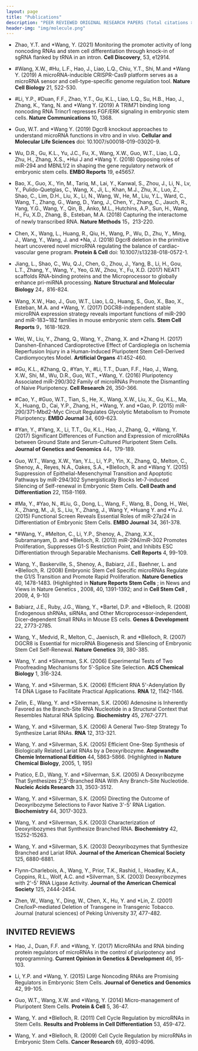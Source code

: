 ```yaml
---
layout: page
title: "Publications"
description: "PEER REVIEWED ORIGINAL RESEARCH PAPERS (Total citations >3000)"
header-img: "img/molecule.png"
---
```


- Zhao, Y.T. and *Wang, Y. (2021) Monitoring the promoter activity of long noncoding RNAs and stem cell differentiation through knock-in of sgRNA flanked by tRNA in an intron. **Cell Discovery**, 53, e12914.

- #Wang, X.W., #Hu, L.F., Hao, J., Liao, L.Q., Chiu, Y.T., Shi, M.and *Wang Y. (2019) A microRNA-inducible CRISPR-Cas9 platform serves as a microRNA sensor and cell-type-specific genome regulation tool. **Nature Cell Biology** 21, 522-530.

- #Li, Y.P., #Duan, F.F., Zhao, Y.T., Gu, K.L., Liao, L.Q., Su, H.B., Hao, J., Zhang, K., Yang, N. and *Wang Y. (2019) A TRIM71 binding long noncoding RNA Trincr1 represses FGF/ERK signaling in embryonic stem cells. **Nature Communications** 10, 1368.

- Guo, W.T. and *Wang Y. (2019) Dgcr8 knockout approaches to understand microRNA functions in vitro and in vivo. **Cellular and Molecular Life Sciences** doi: 10.1007/s00018-019-03020-9.

- Wu, D.R., Gu, K.L., Yu, J.C., Fu, X., Wang, X.W., Guo, W.T., Liao, L.Q., Zhu, H., Zhang, X.S., *Hui J and *Wang Y. (2018) Opposing roles of miR-294 and MBNL1/2 in shaping the gene regulatory network of embryonic stem cells. **EMBO Reports** 19, e45657.

- Bao, X., Guo, X., Yin, M., Tariq, M., Lai, Y., Kanwal, S., Zhou, J., Li, N., Lv, Y., Pulido-Quetglas, C., Wang, X., Ji, L., Khan, M.J., Zhu, X., Luo, Z., Shao, C., Lim, D.H., Liu, X., Li, N., Wang, W., He, M., Liu, Y.L., Ward, C., Wang, T., Zhang, G., Wang, D., Yang, J., Chen, Y., Zhang, C., Jauch, R., Yang, Y.G., Wang, Y., Qin, B., Anko, M.L., Hutchins, A.P., Sun, H., Wang, H., Fu, X.D., Zhang, B., Esteban, M.A. (2018) Capturing the interactome of newly transcribed RNA. **Nature Methods** 15，213-220.

- Chen, X., Wang, L., Huang, R., Qiu, H., Wang, P., Wu, D., Zhu, Y., Ming, J., Wang, Y., Wang, J. and *Na, J. (2018) Dgcr8 deletion in the primitive heart uncovered novel microRNA regulating the balance of cardiac-vascular gene program. **Protein & Cell** doi: 10.1007/s13238-018-0572-1.

- Jiang, L., Shao, C., Wu, Q.J., Chen, G., Zhou, J., Yang, B., Li, H., Gou, L.T., Zhang, Y., Wang, Y., Yeo, G.W., Zhou, Y., Fu, X.D. (2017) NEAT1 scaffolds RNA-binding proteins and the Microprocessor to globally enhance pri-miRNA processing. **Nature Structural and Molecular Biology** 24，816-824.

- Wang, X.W., Hao, J., Guo, W.T., Liao, L.Q., Huang, S., Guo, X., Bao, X., Esteban, M.A. and *Wang, Y. (2017) DGCR8-independent stable microRNA expression strategy reveals important functions of miR-290 and miR-183~182 families in mouse embryonic stem cells. **Stem Cell Reports** 9，1618-1629.

- Wei, W., Liu, Y., Zhang, Q., Wang, Y., Zhang, X. and *Zhang H. (2017) Danshen-Enhanced Cardioprotective Effect of Cardioplegia on Ischemia Reperfusion Injury in a Human-Induced Pluripotent Stem Cell-Derived Cardiomyocytes Model. **Artificial Organs** 41:452-460.

- #Gu, K.L., #Zhang, Q., #Yan, Y., #Li, T.T., Duan, F.F., Hao, J., Wang, X.W., Shi, M., Wu, D.R., Guo, W.T., *Wang, Y. (2016) Pluripotency Associated miR-290/302 Family of microRNAs Promote the Dismantling of Naive Pluripotency. **Cell Research** 26, 350-366.

- #Cao, Y., #Guo, W.T., Tian, S., He, X., Wang, X.W., Liu, X., Gu, K.L., Ma, X., Huang, D., Cai, Y.P., Zhang, H., *Wang, Y. and *Gao, P. (2015) miR-290/371-Mbd2-Myc Circuit Regulates Glycolytic Metabolism to Promote Pluripotency. **EMBO Journal** 34, 609-623.

- #Yan, Y., #Yang, X., Li, T.T., Gu, K.L., Hao, J., Zhang, Q., *Wang, Y. (2017) Significant Differences of Function and Expression of microRNAs between Ground State and Serum-Cultured Pluripotent Stem Cells. **Journal of Genetics and Genomics** 44，179-189.

- Guo, W.T., Wang, X.W., Yan, Y.L., Li, Y.P., Yin, X., Zhang, Q., Melton, C., Shenoy, A., Reyes, N.A., Oakes, S.A., *Blelloch, R. and *Wang Y. (2015) Suppression of Epithelial-Mesenchymal Transition and Apoptotic Pathways by miR-294/302 Synergistically Blocks let-7-induced Silencing of Self-renewal in Embryonic Stem Cells. **Cell Death and Differentiation** 22, 1158-1169.

- #Ma, Y., #Yao, N., #Liu, G., Dong, L., Wang, F., Wang, B., Dong, H., Wei, X., Zhang, M., Ji, S., Liu, Y., Zhang, J., Wang Y, *Huang Y. and *Yu J. (2015) Functional Screen Reveals Essential Roles of miR-27a/24 in Differentiation of Embryonic Stem Cells. **EMBO Journal** 34, 361-378.

- *#Wang, Y., #Melton, C., Li, Y.P., Shenoy, A., Zhang, X.X., Subramanyam, D. and *Blelloch, R. (2013) miR-294/miR-302 Promotes Proliferation, Suppresses G1-S Restriction Point, and Inhibits ESC Differentiation through Separable Mechanisms. **Cell Reports** 4, 99-109.

- Wang, Y., Baskerville, S., Shenoy, A., Babiarz, J.E., Baehner, L. and *Blelloch, R. (2008) Embryonic Stem Cell Specific microRNAs Regulate the G1/S Transition and Promote Rapid Proliferation. **Nature Genetics** 40, 1478-1483. (Highlighted in **Nature Reports Stem Cells** ; in News and Views in Nature Genetics , 2008, 40, 1391-1392; and in **Cell Stem Cell** , 2009, 4, 9-10)

- Babiarz, J.E., Ruby, J.G., Wang, Y., *Bartel, D.P. and *Blelloch, R. (2008) Endogenous shRNAs, siRNAs, and Other Microprocessor-independent, Dicer-dependent Small RNAs in Mouse ES cells. **Genes & Development** 22, 2773-2785.

- Wang, Y., Medvid, R., Melton, C., Jaenisch, R. and *Blelloch, R. (2007) DGCR8 is Essential for microRNA Biogenesis and Silencing of Embryonic Stem Cell Self-Renewal. **Nature Genetics** 39, 380-385.

- Wang, Y. and *Silverman, S.K. (2006) Experimental Tests of Two Proofreading Mechanisms for 5′-Splice Site Selection. **ACS Chemical Biology** 1, 316-324.

- Wang, Y. and *Silverman, S.K. (2006) Efficient RNA 5'-Adenylation By T4 DNA Ligase to Facilitate Practical Applications. **RNA** 12, 1142-1146.

- Zelin, E., Wang, Y. and *Silverman, S.K. (2006) Adenosine is Inherently Favored as the Branch-Site RNA Nucleotide in a Structural Context that Resembles Natural RNA Splicing. **Biochemistry** 45, 2767-2771.

- Wang, Y. and *Silverman, S.K. (2006) A General Two-Step Strategy To Synthesize Lariat RNAs. **RNA** 12, 313-321.

- Wang, Y. and *Silverman, S.K. (2005) Efficient One-Step Synthesis of Biologically Related Lariat RNAs by a Deoxyribozyme. **Angewandte Chemie International Edition** 44, 5863-5866. (Highlighted in **Nature Chemical Biology**, 2005, 1, 195)

- Pratico, E.D., Wang, Y. and *Silverman, S.K. (2005) A Deoxyribozyme That Synthesizes 2’,5’-Branched RNA With Any Branch-Site Nucleotide. **Nucleic Acids Research** 33, 3503-3512.

- Wang, Y. and *Silverman, S.K. (2005) Directing the Outcome of Deoxyribozyme Selections to Favor Native 3'-5' RNA Ligation. **Biochemistry** 44, 3017-3023.

- Wang, Y. and *Silverman, S.K. (2003) Characterization of Deoxyribozymes that Synthesize Branched RNA. **Biochemistry** 42, 15252-15263.

- Wang, Y. and *Silverman, S.K. (2003) Deoxyribozymes that Synthesize Branched and Lariat RNA. **Journal of the American Chemical Society** 125, 6880-6881.

- Flynn-Charlebois, A., Wang, Y., Prior, T.K., Rashid, I., Hoadley, K.A., Coppins, R.L., Wolf, A.C. and *Silverman, S.K. (2003) Deoxyribozymes with 2'-5' RNA Ligase Activity. **Journal of the American Chemical Society** 125, 2444-2454.

- Zhen, W., Wang, Y., Ding, W., Chen, X., Hu, Y. and *Lin, Z. (2001) Cre/loxP-mediated Deletion of Transgene in Transgenic Tobacco. Journal (natural sciences) of Peking University 37, 477-482.

## INVITED REVIEWS

- Hao, J., Duan, F.F. and *Wang, Y. (2017) MicroRNAs and RNA binding protein regulators of microRNAs in the control of pluripotency and reprogramming. **Current Opinion in Genetics & Development** 46, 95-103.

- Li, Y.P. and *Wang, Y. (2015) Large Noncoding RNAs are Promising Regulators in Embryonic Stem Cells. **Journal of Genetics and Genomics** 42, 99-105.

- Guo, W.T., Wang, X.W. and *Wang, Y. (2014) Micro-management of Pluripotent Stem Cells. **Protein & Cell** 5, 36-47.

- Wang, Y. and *Blelloch, R. (2011) Cell Cycle Regulation by microRNAs in Stem Cells. **Results and Problems in Cell Differentiation** 53, 459-472.

- Wang, Y. and *Blelloch, R. (2009) Cell Cycle Regulation by microRNAs in Embryonic Stem Cells. **Cancer Research** 69, 4093-4096.
	
